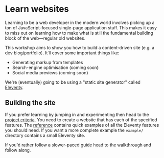 # Learn websites

Learning to be a web developer in the modern world involves picking up a ton of JavaScript-focused single-page application stuff. This makes it easy to miss out on learning how to make what is still the fundamental building block of the web—regular old websites.

This workshop aims to show you how to build a content-driven site (e.g. a dev blog/portfolio). It'll cover some important things like:

- Generating markup from templates
- Search-engine optimisation (coming soon)
- Social media previews (coming soon)

We're (eventually) going to be using a "static site generator" called [Eleventy](https://11ty.dev/).

## Building the site

If you prefer learning by jumping in and experimenting then head to the [project criteria](/project.md). You need to create a website that has each of the specified features. The [reference](/reference.md) contains quick examples of all the Eleventy features you should need. If you want a more complete example the `example/` directory contains a small Eleventy site.

If you'd rather follow a slower-paced guide head to the [walkthrough](/walkthrough.md) and follow along.
